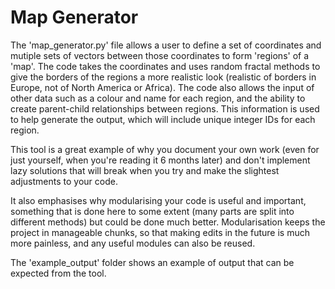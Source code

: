 # Map Generator

The 'map_generator.py' file allows a user to define a set of coordinates and mutiple sets of vectors between those coordinates to form 'regions' of a 'map'. The code takes the coordinates and uses random fractal methods to give the borders of the regions a more realistic look (realistic of borders in Europe, not of North America or Africa). The code also allows the input of other data such as a colour and name for each region, and the ability to create parent-child relationships between regions. This information is used to help generate the output, which will include unique integer IDs for each region.

This tool is a great example of why you document your own work (even for just yourself, when you're reading it 6 months later) and don't implement lazy solutions that will break when you try and make the slightest adjustments to your code.

It also emphasises why modularising your code is useful and important, something that is done here to some extent (many parts are split into different methods) but could be done much better. Modularisation keeps the project in manageable chunks, so that making edits in the future is much more painless, and any useful modules can also be reused.

The 'example_output' folder shows an example of output that can be expected from the tool.

